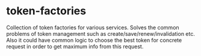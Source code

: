 # token-factories
Collection of token factories for various services. Solves the common problems of token management such as create/save/renew/invalidation etc. Also it could have common logic to choose the best token for concrete request in order to get maximum info from this request.
